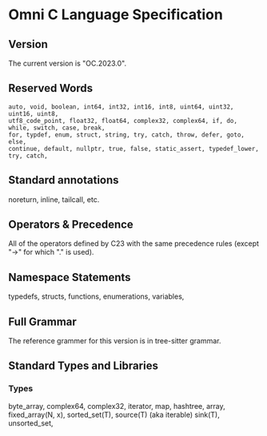 # Omni C Language Specification

## Version

The current version is "OC.2023.0".

## Reserved Words

```
auto, void, boolean, int64, int32, int16, int8, uint64, uint32, uint16, uint8,
utf8_code_point, float32, float64, complex32, complex64, if, do, while, switch, case, break,
for, typdef, enum, struct, string, try, catch, throw, defer, goto, else,
continue, default, nullptr, true, false, static_assert, typedef_lower, try, catch,
```

## Standard annotations

noreturn, inline, tailcall, etc.

## Operators & Precedence

All of the operators defined by C23 with the same precedence rules (except
"->" for which "." is used).

## Namespace Statements

typedefs, structs, functions, enumerations, variables,

## Full Grammar

The reference grammer for this version is in tree-sitter grammar.

## Standard Types and Libraries

### Types

byte_array,
complex64,
complex32,
iterator,
map,
hashtree,
array,
fixed_array(N, x),
sorted_set(T),
source(T) (aka iterable)
sink(T),
unsorted_set,




